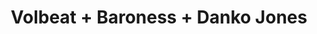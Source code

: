 ---
layout: post
category: concert
title: Volbeat + Baroness + Danko Jones
artists: 
- Volbeat
- Baroness
- Danko Jones
place: 
- L'Olympia
country: France
city: Paris
---